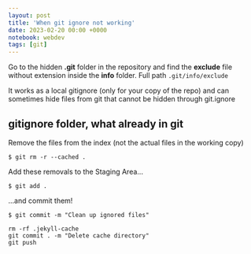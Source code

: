 ```yaml
---
layout: post
title: 'When git ignore not working'
date: 2023-02-20 00:00 +0000
notebook: webdev
tags: [git]
---
```

Go to the hidden **.git** folder in the repository and find the **exclude** file without extension inside the **info** folder. Full path `.git/info/exclude`

It works as a local gitignore (only for your copy of the repo) and can sometimes hide files from git that cannot be hidden through git.ignore

## gitignore folder, what already in git
Remove the files from the index (not the actual files in the working copy)
```
$ git rm -r --cached .
```
Add these removals to the Staging Area...
```
$ git add .
```
...and commit them!
```
$ git commit -m "Clean up ignored files"
```
```
rm -rf .jekyll-cache
git commit . -m "Delete cache directory"
git push 
```